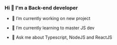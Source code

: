 ### Hi 👋 I'm a Back-end developer


- 🔭 I’m currently working on new project
- 🌱 I’m currently learning to master JS dev

- 💬 Ask me about Typescript, NodeJS and ReactJS


<!--
**Saleck-Eljili/Saleck-Eljili** is a ✨ _special_ ✨ repository because its `README.md` (this file) appears on your GitHub profile.

Here are some ideas to get you started:



-->

